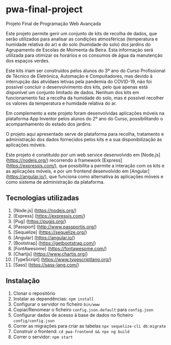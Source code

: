 # pwa-final-project
Projeto Final de Programação Web Avançada

Este projeto permite gerir um conjunto de kits de recolha de dados, que serão
utilizados para analisar as condições atmosféricas (temperatura e humidade
relativa do ar) e do solo (humidade do solo) dos jardins do Agrupamento de 
Escolas de Moimenta da Beira. Esta informação será utilizada para otimizar os
horários e os consumos de água da manutenção dos espaços verdes.

Este kits iriam ser construídos pelos alunos do 3º ano do Curso Profissional de
Técnico de Eletrónica, Automação e Compuitadores, mas devido à interrupção das
atividaes letivas pela pandemia do COVID-19, não foi possível concluir o
desenvolvimento dos kits, pelo que apenas está disponível um conjunto limitado
de dados. Nenhum dos kits em funcionamento faz a recolha da humidade do solo,
mas é possível recolher os valores da temperatura e humidade relativa do ar.

Em complemento a este projeto foram desenvolvidas aplicações móveis na
plataforma App Inventor pelos alunos do 2º ano do Curso, possibilitando o
acompanhamento do estado dos jardins.

O projeto aqui apresentado serve de plataforma para recolha, tratamento e 
administração dos dados fornecidos pelos kits e a sua disponibilização às
aplicações móveis.

Este projeto é constituído por um web service desenvolvido em [Node.js]
(https://nodejs.org/) recorrendo à framework [Express] (https://expressjs.com/),
que possibilita a permite a interação com os kits e as aplicações móveis, e por
um frontend desenvolvido em [Angular] (https://angular.io/), que funciona como
alternativa às aplicações móveis e como sistema de administração da plataforma.

## Tecnologias utilizadas
1. [Node.js] (https://nodejs.org/)
1. [Express] (https://expressjs.com/)
1. [Pug] (https://pugjs.org/)
1. [Passport] (http://www.passportjs.org/)
1. [Sequelize] (https://sequelize.org/)
1. [Angular] (https://angular.io/)
1. [Bootstrap] (https://getbootstrap.com/)
1. [FontAwesome] (https://fontawesome.com/)
1. [Chartjs] (https://www.chartjs.org/)
1. [TypeScript] (https://www.typescriptlang.org/)
1. [Sass] (https://sass-lang.com/)

## Instalação

1. Clonar o repositório
1. Instalar as dependências: `npm install`
1. Configurar o servidor no ficheiro `bin/www`
1. Copiar/Renomear o ficheiro `config.json.default` para `config.json`
1. Configurar dados de acesso à base de dados no ficheiro `config/config.json`
1. Correr as migrações para criar as tabelas `npx sequelize-cli db:migrate`
1. Construir o frontend: `cd pwa-frontend && npx ng build`
1. Correr o servidor: `npm start`
